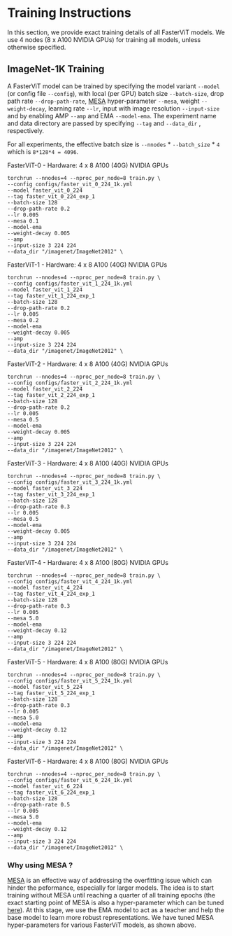 # Training Instructions

In this section, we provide exact training details of all FasterViT models. We use 4 nodes (8 x A100 NVIDIA GPUs) for 
training all models, unless otherwise specified.  


## ImageNet-1K Training 
A FasterViT model can be trained by specifying the model variant `--model` (or config file `--config`), with local (per GPU)
batch size `--batch-size`, drop path rate `--drop-path-rate`, [MESA](https://arxiv.org/pdf/2205.14083.pdf) hyper-parameter
`--mesa`, weight `--weight-decay`, learning rate `--lr`, input with image resolution `--input-size` and by enabling
AMP `--amp` and EMA `--model-ema`. The experiment name and data directory are passed by specifying `--tag` and `--data_dir`
, respectively.

For all experiments, the effective batch size  is `--nnodes` * `--batch_size` * `4` which is `8*128*4 = 4096`. 

FasterViT-0 - Hardware: 4 x 8 A100 (40G) NVIDIA GPUs

```
torchrun --nnodes=4 --nproc_per_node=8 train.py \
--config configs/faster_vit_0_224_1k.yml
--model faster_vit_0_224
--tag faster_vit_0_224_exp_1 
--batch-size 128
--drop-path-rate 0.2
--lr 0.005
--mesa 0.1
--model-ema
--weight-decay 0.005
--amp
--input-size 3 224 224
--data_dir "/imagenet/ImageNet2012" \
``` 

FasterViT-1 - Hardware: 4 x 8 A100 (40G) NVIDIA GPUs

```
torchrun --nnodes=4 --nproc_per_node=8 train.py \
--config configs/faster_vit_1_224_1k.yml
--model faster_vit_1_224
--tag faster_vit_1_224_exp_1 
--batch-size 128
--drop-path-rate 0.2
--lr 0.005
--mesa 0.2
--model-ema
--weight-decay 0.005
--amp
--input-size 3 224 224
--data_dir "/imagenet/ImageNet2012" \
``` 


FasterViT-2 - Hardware: 4 x 8 A100 (40G) NVIDIA GPUs

```
torchrun --nnodes=4 --nproc_per_node=8 train.py \
--config configs/faster_vit_2_224_1k.yml
--model faster_vit_2_224
--tag faster_vit_2_224_exp_1 
--batch-size 128
--drop-path-rate 0.2
--lr 0.005
--mesa 0.5
--model-ema
--weight-decay 0.005
--amp
--input-size 3 224 224
--data_dir "/imagenet/ImageNet2012" \
``` 

FasterViT-3 - Hardware: 4 x 8 A100 (40G) NVIDIA GPUs

```
torchrun --nnodes=4 --nproc_per_node=8 train.py \
--config configs/faster_vit_3_224_1k.yml
--model faster_vit_3_224
--tag faster_vit_3_224_exp_1 
--batch-size 128
--drop-path-rate 0.3
--lr 0.005
--mesa 0.5
--model-ema
--weight-decay 0.005
--amp
--input-size 3 224 224
--data_dir "/imagenet/ImageNet2012" \
``` 

FasterViT-4 - Hardware: 4 x 8 A100 (80G) NVIDIA GPUs

```
torchrun --nnodes=4 --nproc_per_node=8 train.py \
--config configs/faster_vit_4_224_1k.yml
--model faster_vit_4_224
--tag faster_vit_4_224_exp_1 
--batch-size 128
--drop-path-rate 0.3
--lr 0.005
--mesa 5.0
--model-ema
--weight-decay 0.12
--amp
--input-size 3 224 224
--data_dir "/imagenet/ImageNet2012" \
``` 

FasterViT-5 - Hardware: 4 x 8 A100 (80G) NVIDIA GPUs

```
torchrun --nnodes=4 --nproc_per_node=8 train.py \
--config configs/faster_vit_5_224_1k.yml
--model faster_vit_5_224
--tag faster_vit_5_224_exp_1 
--batch-size 128
--drop-path-rate 0.3
--lr 0.005
--mesa 5.0
--model-ema
--weight-decay 0.12
--amp
--input-size 3 224 224
--data_dir "/imagenet/ImageNet2012" \
``` 

FasterViT-6 - Hardware: 4 x 8 A100 (80G) NVIDIA GPUs

```
torchrun --nnodes=4 --nproc_per_node=8 train.py \
--config configs/faster_vit_6_224_1k.yml
--model faster_vit_6_224
--tag faster_vit_6_224_exp_1 
--batch-size 128
--drop-path-rate 0.5
--lr 0.005
--mesa 5.0
--model-ema
--weight-decay 0.12
--amp
--input-size 3 224 224
--data_dir "/imagenet/ImageNet2012" \
``` 
### Why using MESA ? 

[MESA](https://arxiv.org/pdf/2205.14083.pdf) is an effective way of addressing the overfitting issue which can hinder the peformance, especially for larger models. The idea is to start training without MESA until reaching a quarter of all training epochs (the exact starting point of MESA is also a hyper-parameter which can be tuned [here](https://github.com/NVlabs/FasterViT/blob/main/train.py#L352
)). At this stage, we use the EMA model to act as a teacher and help the base model to learn more robust representations. We have tuned MESA hyper-parameters for various FasterViT models, as shown above.
